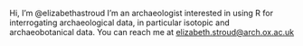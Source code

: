 Hi, I’m @elizabethastroud
I’m an archaeologist interested in using R for interrogating archaeological data, in particular isotopic and archaeobotanical data.
You can reach me at elizabeth.stroud@arch.ox.ac.uk

<!---
elizabethastroud/elizabethastroud is a ✨ special ✨ repository because its `README.md` (this file) appears on your GitHub profile.
You can click the Preview link to take a look at your changes.
--->
